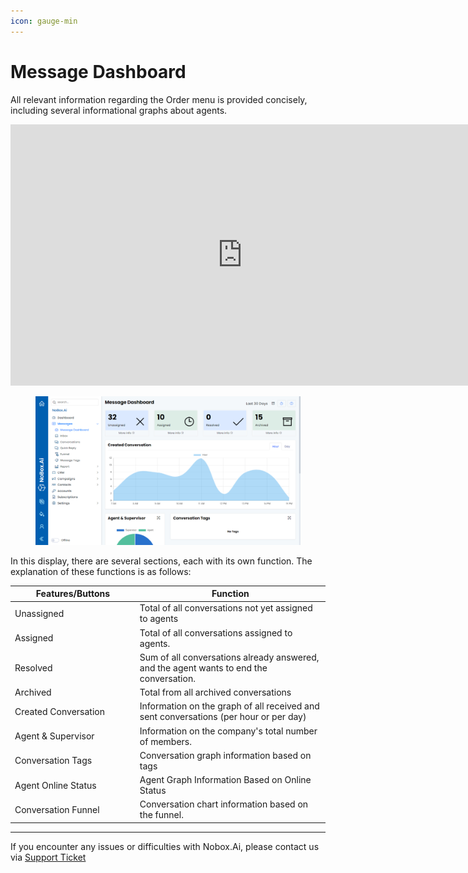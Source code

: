 ```yaml
---
icon: gauge-min
---
```


# Message Dashboard

All relevant information regarding the Order menu is provided concisely, including several informational graphs about agents.

<iframe width="742" height="418" src="https://www.youtube.com/embed/noHtYBEBoSM/" title="01. Instalasi NoBox Desktop" frameborder="0" allow="accelerometer; autoplay; clipboard-write; encrypted-media; gyroscope; picture-in-picture; web-share" referrerpolicy="strict-origin-when-cross-origin" allowfullscreen></iframe>

<figure><img src="../../.gitbook/assets/Messages Dashboard.png" alt=""><figcaption></figcaption></figure>

In this display, there are several sections, each with its own function. The explanation of these functions is as follows:

<table><thead><tr><th width="185.79998779296875">Features/Buttons</th><th>Function</th></tr></thead><tbody><tr><td>Unassigned</td><td>Total of all conversations not yet assigned to agents</td></tr><tr><td>Assigned</td><td>Total of all conversations assigned to agents.</td></tr><tr><td>Resolved</td><td>Sum of all conversations already answered, and the agent wants to end the conversation.</td></tr><tr><td>Archived</td><td>Total from all archived conversations</td></tr><tr><td>Created Conversation</td><td>Information on the graph of all received and sent conversations (per hour or per day)</td></tr><tr><td>Agent &#x26; Supervisor</td><td>Information on the company's total number of members.</td></tr><tr><td>Conversation Tags</td><td>Conversation graph information based on tags</td></tr><tr><td>Agent Online Status</td><td>Agent Graph Information Based on Online Status</td></tr><tr><td>Conversation Funnel</td><td>Conversation chart information based on the funnel.</td></tr></tbody></table>

---

If you encounter any issues or difficulties with Nobox.Ai, please contact us via [Support Ticket](https://crm.nobox.ai/clients/tickets)
